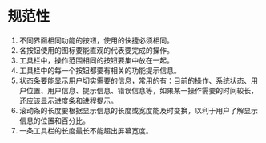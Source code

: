 # 规范性
1. 不同界面相同功能的按钮，使用的快捷必须相同。
2. 各按钮使用的图标要能直观的代表要完成的操作。
3. 工具栏中，操作范围相同的按钮要集中放在一起。
4. 工具栏中的每一个按钮都要有相关的功能提示信息。
5. 状态条要能显示用户切实需要的信息，常用的有：目前的操作、系统状态、用户位置、用户信息、提示信息、错误信息等，如果某一操作需要的时间较长，还应该显示进度条和进程提示。
6. 滚动条的长度要根据显示信息的长度或宽度能及时变换，以利于用户了解显示信息的位置和百分比。
7. 一条工具栏的长度最长不能超出屏幕宽度。